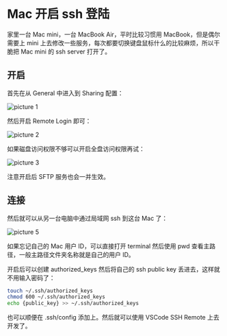 # Mac 开启 ssh 登陆

家里一台 Mac mini，一台 MacBook Air，平时比较习惯用 MacBook，但是偶尔需要上 mini 上去修改一些服务，每次都要切换键盘鼠标什么的比较麻烦，所以干脆把 Mac mini 的 ssh server 打开了。

## 开启

首先在从 General 中进入到 Sharing 配置：

![picture 1](https://stg.heyfe.org/images/blog-mac-ssh-server-1680937988753.png)

然后开启 Remote Login 即可：

![picture 2](https://stg.heyfe.org/images/blog-mac-ssh-server-1680938043307.png)

如果磁盘访问权限不够可以开启全盘访问权限再试：

![picture 3](https://stg.heyfe.org/images/blog-mac-ssh-server-1680938082610.png)

注意开启后 SFTP 服务也会一并生效。

## 连接

然后就可以从另一台电脑中通过局域网 ssh 到这台 Mac 了：

![picture 5](https://stg.heyfe.org/images/blog-mac-ssh-server-1680938208118.png)

如果忘记自己的 Mac 用户 ID，可以直接打开 terminal 然后使用 pwd 查看主路径，一般主路径文件夹名称就是自己的用户 ID。

开启后可以创建 authorized_keys 然后将自己的 ssh public key 丢进去，这样就不用输入密码了：

```sh
touch ~/.ssh/authorized_keys
chmod 600 ~/.ssh/authorized_keys
echo {public_key} >> ~/.ssh/authorized_keys
```

也可以顺便在 .ssh/config 添加上。然后就可以使用 VSCode SSH Remote 上去开发了。